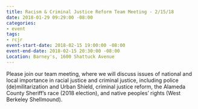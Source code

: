 ```yaml
---
title: Racism & Criminal Justice Reform Team Meeting - 2/15/18
date: 2018-01-29 09:29:00 -08:00
categories:
- event
tags:
- rcjr
event-start-date: 2018-02-15 19:00:00 -08:00
event-end-date: 2018-02-15 20:30:00 -08:00
Location: Barney's, 1600 Shattuck Avenue
---
```


Please join our team meeting, where we will discuss issues of national and local importance in racial justice and criminal justice, including police (de)militarization and Urban Shield, criminal justice reform, the Alameda County Sheriff’s race (2018 election), and native peoples’ rights (West Berkeley Shellmound).